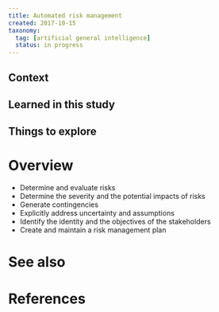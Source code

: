```yaml
---
title: Automated risk management
created: 2017-10-15
taxonomy:
  tag: [artificial general intelligence]
  status: in progress
---
```


## Context

## Learned in this study

## Things to explore

# Overview
* Determine and evaluate risks
* Determine the severity and the potential impacts of risks
* Generate contingencies
* Explicitly address uncertainty and assumptions
* Identify the identity and the objectives of the stakeholders
* Create and maintain a risk management plan

# See also

# References
